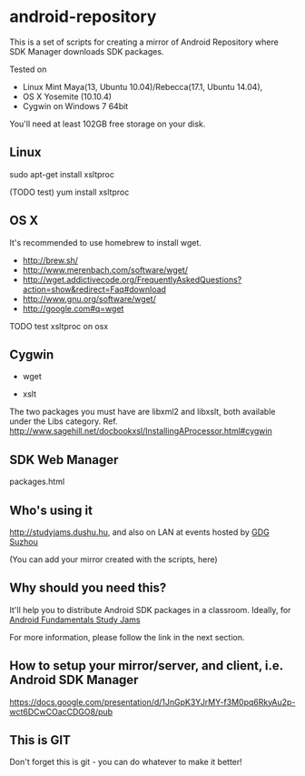 # android-repository

This is a set of scripts for creating a mirror of Android Repository where SDK Manager downloads SDK packages.

Tested on 

* Linux Mint Maya(13, Ubuntu 10.04)/Rebecca(17.1, Ubuntu 14.04),
* OS X Yosemite (10.10.4)
* Cygwin on Windows 7 64bit

You'll need at least 102GB free storage on your disk.

## Linux

sudo apt-get install xsltproc

(TODO test) yum install xsltproc

## OS X

It's recommended to use homebrew to install wget.

* http://brew.sh/
* http://www.merenbach.com/software/wget/
* http://wget.addictivecode.org/FrequentlyAskedQuestions?action=show&redirect=Faq#download
* http://www.gnu.org/software/wget/
* http://google.com#q=wget

TODO test xsltproc on osx

## Cygwin

 * wget

 * xslt

 The two packages you must have are libxml2 and libxslt, both available under the Libs category.
 Ref. http://www.sagehill.net/docbookxsl/InstallingAProcessor.html#cygwin

## SDK Web Manager

packages.html

## Who's using it

http://studyjams.dushu.hu, and also on LAN at events hosted by [GDG Suzhou](https://plus.google.com/100160462017014431473/)

(You can add your mirror created with the scripts, here)

## Why should you need this?

It'll help you to distribute Android SDK packages in a classroom. Ideally, for [Android Fundamentals Study Jams](http://www.googledevelopersstudyjams.com/)

For more information, please follow the link in the next section.

## How to setup your mirror/server, and client, i.e. Android SDK Manager

https://docs.google.com/presentation/d/1JnGpK3YJrMY-f3M0pq6RkyAu2p-wct6DCwCOacCDGO8/pub

## This is GIT

Don't forget this is git - you can do whatever to make it better!
